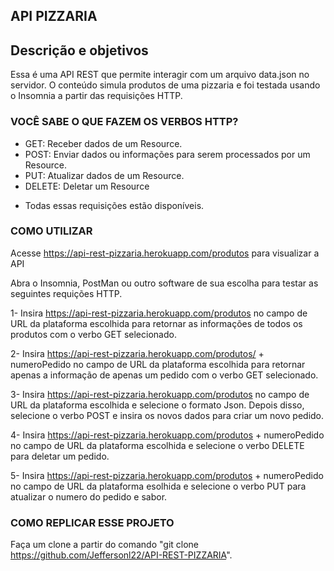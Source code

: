 
## API PIZZARIA

## Descrição e objetivos

 Essa é uma API REST que permite interagir com um arquivo data.json no servidor. O conteúdo simula produtos de uma pizzaria e foi testada usando o Insomnia a partir das requisições HTTP.    


### VOCÊ SABE O QUE FAZEM OS VERBOS HTTP?

- GET: Receber dados de um Resource.
- POST: Enviar dados ou informações para serem processados por um Resource.
- PUT: Atualizar dados de um Resource.
- DELETE: Deletar um Resource

* Todas essas requisições estão disponíveis.

### COMO UTILIZAR 

Acesse https://api-rest-pizzaria.herokuapp.com/produtos para visualizar a API

Abra o Insomnia, PostMan ou outro software de sua escolha para testar as seguintes requições HTTP.

1- Insira https://api-rest-pizzaria.herokuapp.com/produtos no campo de URL da plataforma escolhida para retornar as informações de todos os produtos com o verbo GET selecionado.

2- Insira https://api-rest-pizzaria.herokuapp.com/produtos/ + numeroPedido no campo de URL da plataforma escolhida para retornar apenas a informação de apenas um pedido com o verbo GET selecionado.

3- Insira https://api-rest-pizzaria.herokuapp.com/produtos no campo de URL da plataforma escolhida e selecione o formato Json. Depois disso, selecione o verbo POST e insira os novos dados para criar um novo pedido.

4- Insira https://api-rest-pizzaria.herokuapp.com/produtos + numeroPedido no campo de URL da plataforma escolhida e selecione o verbo DELETE para deletar um pedido.

5- Insira https://api-rest-pizzaria.herokuapp.com/produtos + numeroPedido no campo de URL da plataforma esolhida e selecione o verbo PUT  para  atualizar o numero do pedido e sabor.

### COMO REPLICAR ESSE PROJETO

Faça um clone a partir do comando "git clone https://github.com/Jeffersonl22/API-REST-PIZZARIA".
